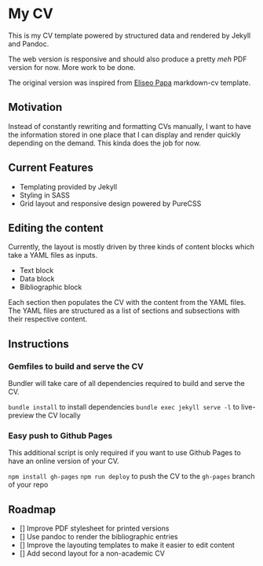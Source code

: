 # My CV

This is my CV template powered by structured data and rendered by Jekyll and Pandoc.

The web version is responsive and should also produce a pretty *meh* PDF version for now. More work to be done.

The original version was inspired from [Eliseo Papa](https://elipapa.github.io) markdown-cv template.

## Motivation

Instead of constantly rewriting and formatting CVs manually, I want to have the information stored in one place that I can display and render quickly depending on the demand. This kinda does the job for now.

## Current Features

- Templating provided by Jekyll
- Styling in SASS
- Grid layout and responsive design powered by PureCSS

## Editing the content

Currently, the layout is mostly driven by three kinds of content blocks which take a YAML files as inputs.

- Text block
- Data block
- Bibliographic block

Each section then populates the CV with the content from the YAML files. The YAML files are structured as a list of sections and subsections with their respective content.

## Instructions

### Gemfiles to build and serve the CV

Bundler will take care of all dependencies required to build and serve the CV.

`bundle install` to install dependencies
`bundle exec jekyll serve -l` to live-preview the CV locally

### Easy push to Github Pages

This additional script is only required if you want to use Github Pages to have an online version of your CV.

`npm install gh-pages`
`npm run deploy` to push the CV to the `gh-pages` branch of your repo

## Roadmap

- [] Improve PDF stylesheet for printed versions
- [] Use pandoc to render the bibliographic entries
- [] Improve the layouting templates to make it easier to edit content
- [] Add second layout for a non-academic CV